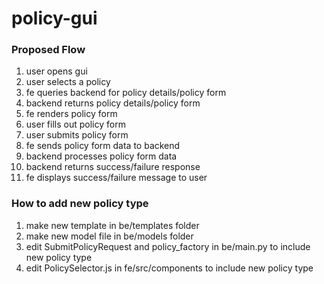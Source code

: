 # policy-gui



### Proposed Flow

1. user opens gui
2. user selects a policy
3. fe queries backend for policy details/policy form
4. backend returns policy details/policy form
5. fe renders policy form
6. user fills out policy form
7. user submits policy form
8. fe sends policy form data to backend
9. backend processes policy form data
10. backend returns success/failure response
11. fe displays success/failure message to user




### How to add new policy type
1. make new template in be/templates folder
2. make new model file in be/models folder
3. edit SubmitPolicyRequest and policy_factory in be/main.py to include new policy type
4. edit PolicySelector.js in fe/src/components to include new policy type